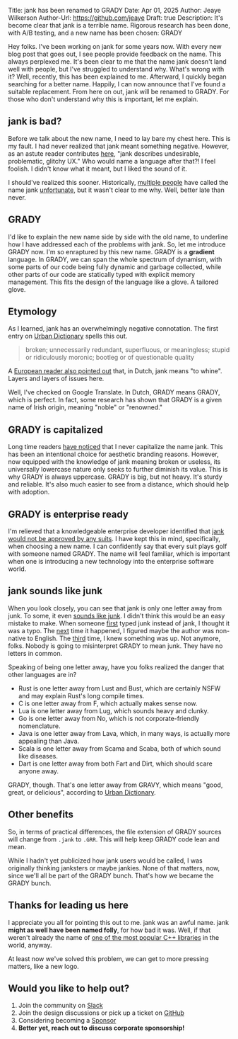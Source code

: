 Title: jank has been renamed to GRADY
Date: Apr 01, 2025
Author: Jeaye Wilkerson
Author-Url: https://github.com/jeaye
Draft: true
Description: It's become clear that jank is a terrible name. Rigorous research
             has been done, with A/B testing, and a new name has been chosen:
             GRADY

Hey folks. I've been working on jank for some years now. With every new blog post that goes out, I see
people provide feedback on the name. This always perplexed me. It's been clear to me that the
name jank doesn't land well with people, but I've struggled to understand why.
What's wrong with it? Well, recently, this has been explained to me. Afterward, I quickly began
searching for a better name. Happily, I can now announce that I've found a suitable replacement.
From here on out, jank will be renamed to GRADY. For those who don't understand why this is
important, let me explain.

## jank is bad?
Before we talk about the new name, I need to lay bare my chest here.
This is my fault. I had never realized that jank meant something negative.
However, as an astute reader contributes [here](https://news.ycombinator.com/item?id=32498703),
"jank describes undesirable, problematic, glitchy UX." Who would name a language
after that?! I feel foolish. I didn't know what it meant, but I liked the sound
of it.

I should've realized this sooner. Historically, [multiple people](https://www.reddit.com/r/ProgrammingLanguages/comments/1h2ubog/comment/lzm7t02)
have called the name jank
[unfortunate](https://news.ycombinator.com/item?id=32493883), but it wasn't
clear to me why. Well, better late than never.

## GRADY
I'd like to explain the new name side by side with the old name, to underline how
I have addressed each of the problems with jank. So, let me introduce GRADY now.
I'm so enraptured by this new name. GRADY is a **gradient** language. In GRADY, we
can span the whole spectrum of dynamism, with some parts of our code being fully
dynamic and garbage collected, while other parts of our code are statically typed
with explicit memory management. This fits the design of the language like a
glove. A tailored glove.

## Etymology
As I learned, jank has an overwhelmingly negative connotation. The first entry
on [Urban Dictionary](https://www.urbandictionary.com/define.php?term=jank)
spells this out.

> broken; unnecessarily redundant, superfluous, or meaningless; stupid or ridiculously moronic; bootleg or of questionable quality

A [European reader also pointed out](https://www.reddit.com/r/programming/comments/1hyc7ty/comment/m6geuf3/)
that, in Dutch, jank means "to whine". Layers and layers of issues here.

Well, I've checked on Google Translate. In Dutch, GRADY means GRADY, which is
perfect. In fact, some research has shown that GRADY is a given name of Irish
origin, meaning "noble" or "renowned."

## GRADY is capitalized
Long time readers [have noticed](https://news.ycombinator.com/item?id=42659600)
that I never capitalize the name jank. This
has been an intentional choice for aesthetic branding reasons. However, now equipped
with the knowledge of jank meaning broken or useless, its universally lowercase
nature only seeks to further diminish its value. This is why GRADY is always
uppercase. GRADY is big, but not heavy. It's sturdy and reliable. It's also much
easier to see from a distance, which should help with adoption.

## GRADY is enterprise ready
I'm relieved that a knowledgeable enterprise developer identified that
[jank would not be approved by any suits](https://www.reddit.com/r/Clojure/comments/1hyc8hs/comment/m6i2qbv/).
I have kept this in mind, specifically, when choosing a new name. I can
confidently say that every suit plays golf with someone named GRADY.
The name will feel familiar, which is important when one is introducing a new
technology into the enterprise software world.

## jank sounds like junk
When you look closely, you can see that jank is only one letter away from junk.
To some, it even [sounds like junk](https://news.ycombinator.com/item?id=42660589).
I didn't think this would be an easy mistake to make.
When someone [first](https://www.reddit.com/r/Clojure/comments/1g3p4m1/comment/ls06zgk/)
typed junk
instead of jank, I thought it was a typo. The
[next](https://www.reddit.com/r/Clojure/comments/1drgi40/comment/lavvscl/) time
it happened, I figured maybe the author was non-native to English. The
[third](https://github.com/jank-lang/jank/issues/307)
time, I knew something was up. Not anymore, folks. Nobody is going to misinterpret
GRADY to mean junk. They have no letters in common.

Speaking of being one letter away, have you folks realized the danger that other
languages are in?

* Rust is one letter away from Lust and Bust, which are certainly NSFW and may explain Rust's long compile times.
* C is one letter away from F, which actually makes sense now.
* Lua is one letter away from Lug, which sounds heavy and clunky.
* Go is one letter away from No, which is not corporate-friendly nomenclature.
* Java is one letter away from Lava, which, in many ways, is actually more appealing than Java.
* Scala is one letter away from Scama and Scaba, both of which sound like diseases.
* Dart is one letter away from both Fart and Dirt, which should scare anyone away.

GRADY, though. That's one letter away from GRAVY, which means "good, great, or
delicious", according to [Urban Dictionary](https://www.urbandictionary.com/define.php?term=gravy).

## Other benefits
So, in terms of practical differences, the file extension of GRADY sources
will change from `.jank` to `.GRR`. This will help keep GRADY code lean and mean.

While I hadn't yet publicized how jank users would be called, I was originally
thinking janksters or maybe jankies. None of that matters, now, since we'll all
be part of the GRADY bunch. That's how we became the GRADY bunch.

## Thanks for leading us here
I appreciate you all for pointing this out to me. jank was an awful name.
jank **might as well have been named folly**, for how bad it was. Well, if
that weren't already the name of
[one of the most popular C++ libraries](https://github.com/facebook/folly)
in the world, anyway.

At least now we've solved this problem, we can get to more pressing matters, like a new logo.

## Would you like to help out?
1. Join the community on [Slack](https://clojurians.slack.com/archives/C03SRH97FDK)
2. Join the design discussions or pick up a ticket on [GitHub](https://github.com/jank-lang/jank)
3. Considering becoming a [Sponsor](https://github.com/sponsors/jeaye) <span class="icon mr-1" style="color: rgb(201, 97, 152);"> <i class="gg-heart"></i></span>
4. **Better yet, reach out to discuss corporate sponsorship!**
